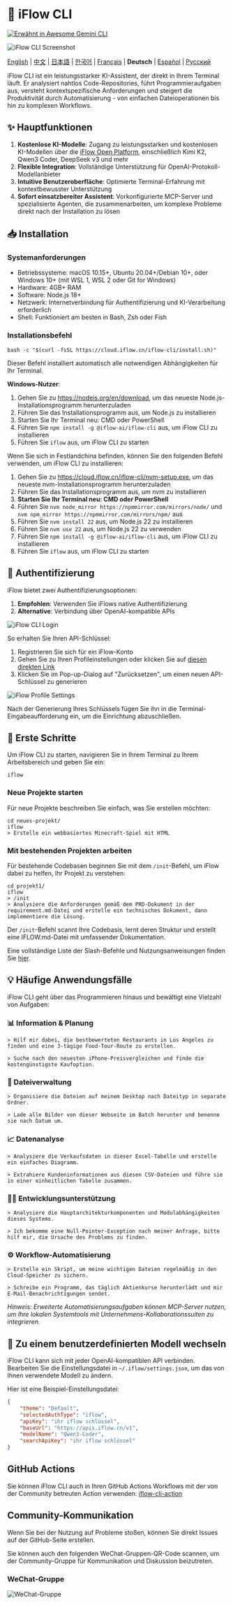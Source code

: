 # 🤖 iFlow CLI

[![Erwähnt in Awesome Gemini CLI](https://awesome.re/mentioned-badge.svg)](https://github.com/Piebald-AI/awesome-gemini-cli)

![iFlow CLI Screenshot](./assets/iflow-cli.jpg)

[English](README.md) | [中文](README_CN.md) | [日本語](README_JA.md) | [한국어](README_KO.md) | [Français](README_FR.md) | **Deutsch** | [Español](README_ES.md) | [Русский](README_RU.md)

iFlow CLI ist ein leistungsstarker KI-Assistent, der direkt in Ihrem Terminal läuft. Er analysiert nahtlos Code-Repositories, führt Programmieraufgaben aus, versteht kontextspezifische Anforderungen und steigert die Produktivität durch Automatisierung - von einfachen Dateioperationen bis hin zu komplexen Workflows.

## ✨ Hauptfunktionen

1. **Kostenlose KI-Modelle**: Zugang zu leistungsstarken und kostenlosen KI-Modellen über die [iFlow Open Platform](https://docs.iflow.cn/en/docs), einschließlich Kimi K2, Qwen3 Coder, DeepSeek v3 und mehr
2. **Flexible Integration**: Vollständige Unterstützung für OpenAI-Protokoll-Modellanbieter
3. **Intuitive Benutzeroberfläche**: Optimierte Terminal-Erfahrung mit kontextbewusster Unterstützung
4. **Sofort einsatzbereiter Assistent**: Vorkonfigurierte MCP-Server und spezialisierte Agenten, die zusammenarbeiten, um komplexe Probleme direkt nach der Installation zu lösen

## 📥 Installation

### Systemanforderungen
- Betriebssysteme: macOS 10.15+, Ubuntu 20.04+/Debian 10+, oder Windows 10+ (mit WSL 1, WSL 2 oder Git for Windows)
- Hardware: 4GB+ RAM
- Software: Node.js 18+
- Netzwerk: Internetverbindung für Authentifizierung und KI-Verarbeitung erforderlich
- Shell: Funktioniert am besten in Bash, Zsh oder Fish

### Installationsbefehl
```shell
bash -c "$(curl -fsSL https://cloud.iflow.cn/iflow-cli/install.sh)"
```

Dieser Befehl installiert automatisch alle notwendigen Abhängigkeiten für Ihr Terminal.

**Windows-Nutzer**: 
1. Gehen Sie zu https://nodejs.org/en/download, um das neueste Node.js-Installationsprogramm herunterzuladen
2. Führen Sie das Installationsprogramm aus, um Node.js zu installieren
3. Starten Sie Ihr Terminal neu: CMD oder PowerShell
4. Führen Sie `npm install -g @iflow-ai/iflow-cli` aus, um iFlow CLI zu installieren
5. Führen Sie `iflow` aus, um iFlow CLI zu starten

Wenn Sie sich in Festlandchina befinden, können Sie den folgenden Befehl verwenden, um iFlow CLI zu installieren:
1. Gehen Sie zu https://cloud.iflow.cn/iflow-cli/nvm-setup.exe, um das neueste nvm-Installationsprogramm herunterzuladen
2. Führen Sie das Installationsprogramm aus, um nvm zu installieren
3. **Starten Sie Ihr Terminal neu: CMD oder PowerShell**
4. Führen Sie `nvm node_mirror https://npmmirror.com/mirrors/node/` und `nvm npm_mirror https://npmmirror.com/mirrors/npm/` aus
5. Führen Sie `nvm install 22` aus, um Node.js 22 zu installieren
6. Führen Sie `nvm use 22` aus, um Node.js 22 zu verwenden
7. Führen Sie `npm install -g @iflow-ai/iflow-cli` aus, um iFlow CLI zu installieren
8. Führen Sie `iflow` aus, um iFlow CLI zu starten

## 🔑 Authentifizierung

iFlow bietet zwei Authentifizierungsoptionen:

1. **Empfohlen**: Verwenden Sie iFlows native Authentifizierung
2. **Alternative**: Verbindung über OpenAI-kompatible APIs

![iFlow CLI Login](./assets/login.jpg)

So erhalten Sie Ihren API-Schlüssel:
1. Registrieren Sie sich für ein iFlow-Konto
2. Gehen Sie zu Ihren Profileinstellungen oder klicken Sie auf [diesen direkten Link](https://iflow.cn/?open=setting)
3. Klicken Sie im Pop-up-Dialog auf "Zurücksetzen", um einen neuen API-Schlüssel zu generieren

![iFlow Profile Settings](./assets/profile-settings.jpg)

Nach der Generierung Ihres Schlüssels fügen Sie ihn in die Terminal-Eingabeaufforderung ein, um die Einrichtung abzuschließen.

## 🚀 Erste Schritte

Um iFlow CLI zu starten, navigieren Sie in Ihrem Terminal zu Ihrem Arbeitsbereich und geben Sie ein:

```shell
iflow
```

### Neue Projekte starten

Für neue Projekte beschreiben Sie einfach, was Sie erstellen möchten:

```shell
cd neues-projekt/
iflow
> Erstelle ein webbasiertes Minecraft-Spiel mit HTML
```

### Mit bestehenden Projekten arbeiten

Für bestehende Codebasen beginnen Sie mit dem `/init`-Befehl, um iFlow dabei zu helfen, Ihr Projekt zu verstehen:

```shell
cd projekt1/
iflow
> /init
> Analysiere die Anforderungen gemäß dem PRD-Dokument in der requirement.md-Datei und erstelle ein technisches Dokument, dann implementiere die Lösung.
```

Der `/init`-Befehl scannt Ihre Codebasis, lernt deren Struktur und erstellt eine IFLOW.md-Datei mit umfassender Dokumentation.

Eine vollständige Liste der Slash-Befehle und Nutzungsanweisungen finden Sie [hier](./i18/en/commands.md).

## 💡 Häufige Anwendungsfälle

iFlow CLI geht über das Programmieren hinaus und bewältigt eine Vielzahl von Aufgaben:

### 📊 Information & Planung

```text
> Hilf mir dabei, die bestbewerteten Restaurants in Los Angeles zu finden und eine 3-tägige Food-Tour-Route zu erstellen.
```

```text
> Suche nach den neuesten iPhone-Preisvergleichen und finde die kostengünstigste Kaufoption.
```

### 📁 Dateiverwaltung

```text
> Organisiere die Dateien auf meinem Desktop nach Dateityp in separate Ordner.
```

```text
> Lade alle Bilder von dieser Webseite im Batch herunter und benenne sie nach Datum um.
```

### 📈 Datenanalyse

```text
> Analysiere die Verkaufsdaten in dieser Excel-Tabelle und erstelle ein einfaches Diagramm.
```

```text
> Extrahiere Kundeninformationen aus diesen CSV-Dateien und führe sie in einer einheitlichen Tabelle zusammen.
```

### 👨‍💻 Entwicklungsunterstützung

```text
> Analysiere die Hauptarchitekturkomponenten und Modulabhängigkeiten dieses Systems.
```

```text
> Ich bekomme eine Null-Pointer-Exception nach meiner Anfrage, bitte hilf mir, die Ursache des Problems zu finden.
```

### ⚙️ Workflow-Automatisierung

```text
> Erstelle ein Skript, um meine wichtigen Dateien regelmäßig in den Cloud-Speicher zu sichern.
```

```text
> Schreibe ein Programm, das täglich Aktienkurse herunterlädt und mir E-Mail-Benachrichtigungen sendet.
```

*Hinweis: Erweiterte Automatisierungsaufgaben können MCP-Server nutzen, um Ihre lokalen Systemtools mit Unternehmens-Kollaborationssuiten zu integrieren.*

## 🔧 Zu einem benutzerdefinierten Modell wechseln

iFlow CLI kann sich mit jeder OpenAI-kompatiblen API verbinden. Bearbeiten Sie die Einstellungsdatei in `~/.iflow/settings.json`, um das von Ihnen verwendete Modell zu ändern.

Hier ist eine Beispiel-Einstellungsdatei:
```json
{
    "theme": "Default",
    "selectedAuthType": "iflow",
    "apiKey": "ihr iflow schlüssel",
    "baseUrl": "https://apis.iflow.cn/v1",
    "modelName": "Qwen3-Coder",
    "searchApiKey": "ihr iflow schlüssel"
}
```

## GitHub Actions

Sie können iFlow CLI auch in Ihren GitHub Actions Workflows mit der von der Community betreuten Action verwenden: [iflow-cli-action](https://github.com/vibe-ideas/iflow-cli-action)

## Community-Kommunikation
Wenn Sie bei der Nutzung auf Probleme stoßen, können Sie direkt Issues auf der GitHub-Seite erstellen.

Sie können auch den folgenden WeChat-Gruppen-QR-Code scannen, um der Community-Gruppe für Kommunikation und Diskussion beizutreten.

### WeChat-Gruppe
![WeChat-Gruppe](./assets/iflow-wechat.jpg)
